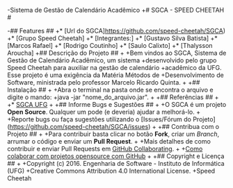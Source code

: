 -Sistema de Gestão de Calendário Acadêmico
+# SGCA - SPEED CHEETAH #

-## Features ##
+* [Url do SGCA]https://github.com/speed-cheetah/SGCA)
+* [Grupo Speed Cheetah]
+* [Integrantes:]
+* [Gustavo Silva Batista]
+* [Marcos Rafael]
+* [Rodrigo Coutinho]
+* [Saulo Calixto]
+* [Thalysson Aroucha]
+## Descrição do Projeto ##
+
+Bem vindos ao SGCA, Sistema de Gestão de Calendário Acadêmico, um sistema
+desenvolvido pelo grupo Speed Cheetah para auxiliar na gestão de calendário
+acadêmico da UFG. Esse projeto é uma exigência da Matéria Métodos de
+Desenvolvimento de Software, ministrada pelo professor Marcelo Ricardo Quinta.
+
+## Instalação ##
+
+Abra o terminal na pasta onde se encontra o arquivo e digite o mando:
+java -jar "nome_do_arquivo.jar".
+
+## Referências ##
+
+* [SGCA UFG](http://200.137.197.234:8080/calendario/views/home.xhtml)
+
+## Informe Bugs e Sugestões ##
+
+O SGCA é um projeto **Open Source**. Qualquer um pode (e deveria) ajudar a melhorá-lo.
+
+Reporte bugs ou faça sugestões utilizando o [Issues/Fórum do Projeto]
(https://github.com/speed-cheetah/SGCA/issues)
+
+## Contribua com o Projeto ##
+
+Para contribuir basta clicar no botão **Fork**, criar um *Branch*, arrumar o código e enviar um **Pull Request**.
+
+Mais detalhes de como contribuir e enviar Pull Requests em [GitHub Collaborating](https://help.github.com/categories/63/articles).
+
+[Como colaborar com projetos opensource com GitHub](http://www.youtube.com/watch?v=H3olaBo83As)
+
+## Copyright e Licença ##
+
+Copyright (c) 2016. Engenharia de Software - Instituto de Informática (UFG)
+Creative Commons Attribution 4.0 International License.
+Speed Cheetah
